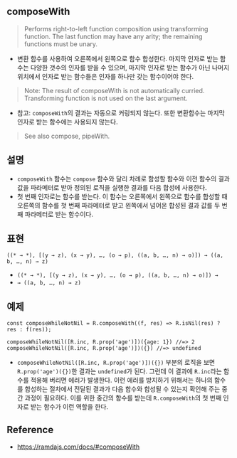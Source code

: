 ## composeWith
> Performs right-to-left function composition using transforming function. The last function may have any arity; the remaining functions must be unary.
- 변환 함수를 사용하여 오른쪽에서 왼쪽으로 함수 합성한다. 마지막 인자로 받는 함수는 다양한 갯수의 인자를 받을 수 있으며, 마지막 인자로 받는 함수가 아닌 나머지 위치에서 인자로 받는 함수들은 인자를 하나만 갖는 함수이어야 한다.
> Note: The result of composeWith is not automatically curried. Transforming function is not used on the last argument.
- 참고: `composeWith`의 결과는 자동으로 커링되지 않는다. 또한 변환함수는 마지막 인자로 받는 함수에는 사용되지 않는다.
> See also compose, pipeWith.

## 설명
- `composeWith` 함수는 `compose` 함수와 달리 차례로 함성할 함수와 이전 함수의 결과값을 파라메터로 받아 정의된 로직을 실행한 결과를 다음 합성에 사용한다.
- 첫 번째 인자로는 함수를 받는다. 이 함수는 오른쪽에서 왼쪽으로 함수를 합성할 때 오른쪽의 함수를 첫 번째 파라메터로 받고 왼쪽에서 넘어온 합성된 결과 값를 두 번째 파라메터로 받는 함수이다.

## 표현
```
((* → *), [(y → z), (x → y), …, (o → p), ((a, b, …, n) → o)]) → ((a, b, …, n) → z)
```
- `((* → *), [(y → z), (x → y), …, (o → p), ((a, b, …, n) → o)]) →`
- `→ ((a, b, …, n) → z)`

## 예제
```
const composeWhileNotNil = R.composeWith((f, res) => R.isNil(res) ? res : f(res));

composeWhileNotNil([R.inc, R.prop('age')])({age: 1}) //=> 2
composeWhileNotNil([R.inc, R.prop('age')])({}) //=> undefined
```
- `composeWhileNotNil([R.inc, R.prop('age')])({})` 부분의 로직을 보면 `R.prop('age')({})`한 결과는 `undefined`가 된다. 그런데 이 결과에 `R.inc`라는 함수를 적용해 버리면 에러가 발생한다. 이런 에러를 방지하기 위해서는 하나의 함수를 합성하는 절차에서 전달된 결과가 다음 함수와 합성될 수 있는지 확인해 주는 중간 과정이 필요하다. 이를 위한 중간의 함수를 받는데 `R.composeWith`의 첫 번째 인자로 받는 함수가 이런 역할을 한다.

## Reference
- https://ramdajs.com/docs/#composeWith
